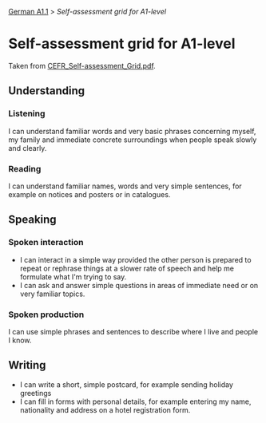 [German A1.1](../README.md#german-a11) > *Self-assessment grid for A1-level*

# Self-assessment grid for A1-level

Taken from [CEFR_Self-assessment_Grid.pdf](../Resource/CEFR_Self-assessment_Grid.pdf).

## Understanding

### Listening

I can understand familiar words and very basic phrases concerning myself, my family and immediate concrete surroundings when people speak slowly and clearly.

### Reading

I can understand familiar names, words and very simple sentences, for example on notices and posters or in catalogues.

## Speaking

### Spoken interaction

- I can interact in a simple way provided the other person is prepared to repeat or rephrase things at a slower rate of speech and help me formulate what I'm trying to say.
- I can ask and answer simple questions in areas of immediate need or on very familiar topics.

### Spoken production
I can use simple phrases and sentences to describe where I live and people I know.

## Writing

- I can write a short, simple postcard, for example sending holiday greetings
- I can fill in forms with personal details, for example entering my name, nationality and address on a hotel registration form.
